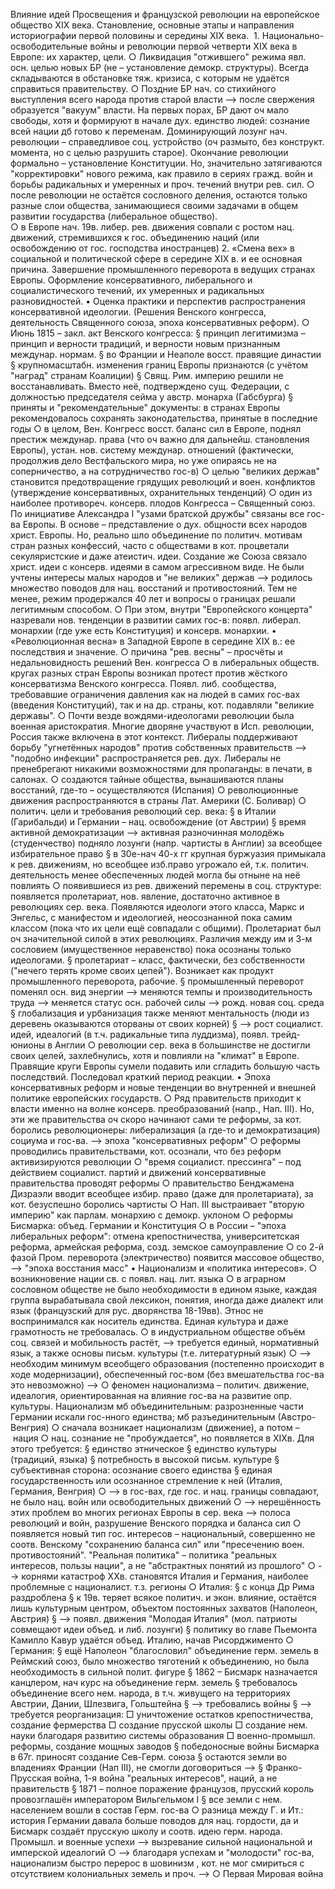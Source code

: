 Влияние идей Просвещения  и французской революции на европейское общество XIX века.  Становление, основные  этапы и направления  историографии первой половины и середины ХIХ века. 
	1. Национально-освободительные войны и революции первой четверти XIX века в Европе: их характер, цели.
		○ Ликвидация "отжившего" режима явл. осн. целью новых БР (не – установление демокр. структуры). Всегда складываются  в обстановке тяж. кризиса, с которым не удаётся справиться правительству. 
		○ Поздние БР нач. со стихийного выступления всего народа против старой власти --> после свержения образуется "вакуум" власти. На первых порах, БР дают оч мало свободы, хотя и формируют в начале дух. единство людей: сознание всей нации дб готово к переменам. Доминирующий лозунг нач. революции – справедливое соц. устройство (оч размыто, без конструкт. момента, но с целью разрушить старое). Окончание революции формально – установление Конституции. Но, значительно затягиваются "корректировки" нового режима, как правило в сериях гражд. войн и борьбы радикальных и умеренных и проч. течений внутри рев. сил.
		○ после революции не остаётся сословного деления, остаются только разные слои общества, занимающиеся своими задачами в общем развитии государства (либеральное общество).  
		○ в Европе нач. 19в. либер. рев. движения совпали с ростом нац. движений, стремившихся к гос. объединению наций (или освобождению от гос. господства иностранцев)
	2. «Смена вех» в социальной и политической сфере в середине ХIХ в. и ее основная причина. Завершение промышленного переворота в ведущих странах Европы. Оформление консервативного, либерального и социалистического течений, их умеренных и радикальных разновидностей.
	• Оценка практики и перспектив распространения консервативной идеологии. (Решения Венского конгресса, деятельность Священного союза, эпоха консервативных реформ).
		○ Июнь 1815 – закл. акт Венского конгресса:
			§ принцип легитимизма – принцип и верности традиций, и верности новым признанным междунар. нормам. 
			§ во Франции и Неаполе восст. правящие династии
			§ крупномасштабн. изменения границ Европы признаются (с учётом "наград" странам Коалиции)
			§ Свящ. Рим. империю решили не восстанавливать. Вместо неё, подтверждено сущ. Федерации, с должностью председателя сейма у австр. монарха (Габсбурга)
			§ приняты и "рекомендательные" документы: в странах Европы рекомендовалось сохранять законодательства, принятые в последние годы
		○ в целом, Вен. Конгресс восст. баланс сил в Европе, поднял престиж междунар. права (что оч важно для дальнейш. становления Европы), устан. нов. систему междунар. отношений (фактически, продолжив дело Вестфальского мира, но уже опираясь не на соперничество, а на сотрудничество гос-в)
		○ целью "великих держав" становится предотвращение грядущих революций и воен. конфликтов (утверждение консервативных, охранительных тенденций)
		○ один из наиболее противореч. консерв. плодов Конгресса – Священный союз. По инициативе Александра I "узами братской дружбы" связаны все гос-ва Европы. В основе – представление о дух. общности всех народов христ. Европы. Но, реально шло объединение по политич. мотивам стран разных конфессий, часто с обществами в кот. процветали секуляристские и даже атеистич. идеи. Создание же Союза связало христ. идеи с консерв. идеями в самом агрессивном виде. Не были учтены интересы малых народов и "не великих" держав --> родилось множество поводов для нац. восстаний и противостояний. Тем не менее, режим продержался 40 лет и вопросы о границах решали легитимным способом.
		○ При этом, внутри "Европейского концерта" назревали нов. тенденции в развитии самих гос-в: появл. либерал. монархии (где уже есть Конституция) и консерв. монархии. 
	• «Революционная весна» в Западной Европе  в середине ХIХ в.: ее последствия и значение.
		○ причина "рев. весны" – просчёты и недальновидность решений Вен. конгресса
		○ в либеральных обществ. кругах разных стран Европы возникал протест против жёсткого консерватизма Венского конгресса. Появл. либ. сообщества, требовавшие ограничения давления как на людей в самих гос-вах (введения Конституций), так и на др. страны, кот. подавляли "великие державы". 
		○ Почти везде вождями-идеологами революции была военная аристократия. Многие дворяне участвуют в Исп. революции, Россия также включена в этот контекст. Либералы поддерживают борьбу "угнетённых народов" против собственных правительств --> "подобно инфекции" распространяется рев. дух. Либералы не пренебрегают никакими возможностями для пропаганды: в печати, в салонах. 
		○ создаются тайные общества, вынашиваются планы восстаний, где-то – осуществляются (Испания)
		○ революционные движения распространяются в страны Лат. Америки (С. Боливар)
		○ политич. цели и требования революций сер. века:
			§ в Италии (Гарибальди) и Германии – нац. освобождение (от Австрии)
			§ время активной демократизации --> активная разночинная молодёжь (студенчество) подняло лозунги (напр. чартисты в Англии) за всеобщее избирательное право
			§ в 30е-нач 40-х гг  крупная буржуазия примыкала к рев. движениям, но всеобщее изб.право угрожало ей, т.к. политич. деятельность менее обеспеченных людей могла бы отныне на неё повлиять
		○ появившиеся из рев. движений перемены в соц. структуре: появляется пролетариат, нов. явление, достаточно активное в революциях сер. века. Появляются идеологи этого класса, Маркс и Энгельс, с манифестом и идеологией, неосознанной пока самим классом (пока что их цели ещё совпадали с общими). Пролетариат был оч значительной силой в этих революциях. Различия между им и 3-м сословием (имущественное неравенство) пока осознаны только идеологами.
			§ пролетариат – класс, фактически, без собственности ("нечего терять кроме своих цепей"). Возникает как продукт промышленного переворота, рабочие. 
			§ промышленный переворот поменял осн. вид энергии --> меняются темпы и производительность труда --> меняется статус осн. рабочей силы --> рожд. новая соц. среда
			§ глобализация и урбанизация также меняют ментальность (люди из деревень оказываются оторваны от своих корней)
			§  --> рост социалист. идей, идеалогий (в т.ч. радикальные типа луддизма), появл. трейд-юнионы в Англии
		○ революции сер. века в большинстве не достигли своих целей, захлебнулись, хотя и повлияли на "климат" в Европе. Правящие круги Европы сумели подавить или сгладить большую часть последствий. Последовал краткий период реакции.
	• Эпоха консервативных реформ и новые тенденции во внутренней  и внешней политике европейских государств.
		○ Ряд правительств приходит к власти именно на волне консерв. преобразований (напр., Нап. III). Но, эти же правительства оч скоро начинают сами те реформы, за кот. боролись революционеры: либерализация (а где-то и демократизация) социума и гос-ва. --> эпоха "консервативных реформ"
		○  реформы проводились правительствами, кот. осознали, что без реформ активизируются революции
		○ "время социалист. прессинга" – под действием социалист. партий и движений консервативные правительства проводят реформы
		○ правительство Бенджамена Дизраэли вводит всеобщее избир. право (даже для пролетариата), за кот. безуспешно боролись чартисты
		○ Нап. III  выстраивает "вторую империю" как парлам. монархию с демокр. уклоном
		○ реформы Бисмарка: объед. Германии и Конституция
		○ в России – "эпоха либеральных реформ": отмена крепостничества, университетская реформа, армейская реформа, созд. земское самоуправление 
		○ со 2-й фазой Пром. переворота (электричество) появится массовое общество, --> "эпоха восстания масс"
	• Национализм и «политика интересов».
		○ возникновение нации св. с появл. нац. лит. языка
		○ в аграрном сословном обществе не было необходимости в едином языке, каждая группа вырабатывала свой лексикон, понятия, иногда даже диалект или язык (французский для рус. дворянства 18-19вв). Этнос не воспринимался как носитель единства. Единая культура и даже грамотность не требовалась.
		○  в индустриальном обществе объём соц. связей и мобильность растёт, --> требуется единый, нормативный язык, а также основы письм. культуры (т.е. литературный язык)
		○ --> необходим минимум всеобщего образования (постепенно происходит в ходе модернизации), обеспеченный гос-вом (без вмешательства гос-ва это невозможно) -->
		○ феномен национализма – политич. движение, идеалогия, ориентированная на влияние гос-ва на развитие опр. культуры. Национализм мб объединительным: разрозненные части Германии искали гос-нного единства; мб разъединительным (Австро-Венгрия) 
		○ сначала возникает национализм (движение), а потом – нация
		○ нац. сознание не "пробуждается", но появляется в XIXв. Для этого требуется:
			§ единство этническое
			§ единство культуры (традиций, языка)
			§ потребность в высокой письм. культуре 
			§ субъективная сторона: осознание своего единства 
			§ единая государственность или осознанное стремление к ней (Италия, Германия, Венгрия)
		○ --> в гос-вах, где гос. и нац. границы совпадают, не было нац. войн или освободительных движений
		○ --> нерешённость этих проблем во многих регионах Европы в сер. века --> полоса революций и войн, разрушение Венского порядка и баланса сил
		○ появляется новый тип гос. интересов – национальный, совершенно не соотв. Венскому "сохранению баланса сил" или "пресечению воен. противостояний". "Реальная политика" – политика "реальных интересов, пользы нации", а не "абстрактных понятий из прошлого"
		○ --> корнями катастроф  ХХв. становятся Италия и Германия, наиболее проблемные с националист. т.з. регионы
		○ Италия:
			§ с конца Др Рима раздроблена
			§ к 19в. теряет всякое политич. и экон. влияние, остаётся лишь культурным центром, объектом постоянных захватов (Наполеон, Австрия)
			§ --> появл. движения "Молодая Италия" (мол. патриоты совмещают идеи объед. и либ. лозунги)
			§ политику во главе Пьемонта  Камилло Кавур удаётся объед. Италию, начав Рисорджименто 
		○ Германия:
			§ ещё Наполеон "благословил" объединение герм. земель в Реймский союз, было множество тяготений к объединению, но была необходимость в сильной полит. фигуре
			§ 1862 – Бисмарк назначается канцлером, нач курс на объединение герм. земель
			§ требовалось объединение всего нем. народа, в т.ч. живущего на территориях Австрии, Дании, Шлезвига, Гольштейна 
			§ --> требовались войны
			§ --> требуется реорганизация: 
				□ уничтожение остатков крепостничества, создание фермерства
				□ создание прусской школы
				□ создание нем. науки благодаря развитию системы образования
				□ военно-промышл. реформы, создание мощных заводов
			§ победоносные войны Бисмарка в 67г. приносят создание Сев-Герм. союза
			§ остаются земли во владениях Франции (Нап III), не смогли договориться -->
			§ Франко-Прусская война, 1-я война "реальных интересов", наций, а не правительств
			§ 1871 – полное поражение французов, прусский король провозглашён императором Вильгельмом I
			§ все земли с нем. населением вошли в состав Герм. гос-ва
		○ разница между Г. и Ит.: история Германии давала больше поводов для нац. гордости, да и Бисмарк создаёт прусскую школу и соотв. идею герм. народа. Промышл. и военные успехи  --> вызревание сильной национальной и имперской идеалогий
		○ --> благодаря успехам и "молодости" гос-ва, национализм быстро перерос в шовинизм , кот. не мог смириться с отсутствием колониальных земель и проч. -->
		○ Первая Мировая война 


